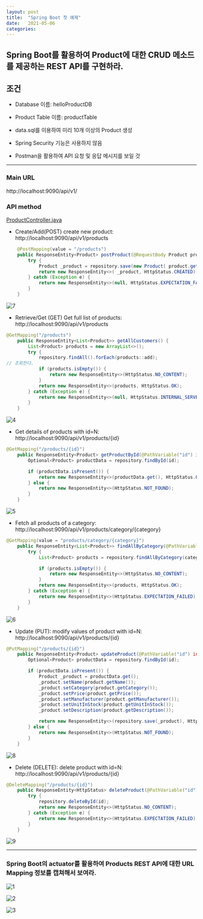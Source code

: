```yaml
---
layout: post
title:  "Spring Boot 첫 예제"
date:   2021-05-06
categories:
---
```


## Spring Boot를 활용하여 Product에 대한 CRUD 메소드를 제공하는 REST API를 구현하라.

## 조건
* Database 이름: helloProductDB

* Product Table 이름: productTable

* data.sql를 이용하여 미리 10개 이상의 Product 생성

* Spring Security 기능은 사용하지 않음

* Postman을 활용하여 API 요청 및 응답 메시지를 보일 것

***

### Main URL
 http://localhost:9090/api/v1/

### API method

[ProductController.java](https://github.com/SeoHyeokGyu/helloSpringBoot/blob/master/src/main/java/kr/ac/hansung/cse/controller/ProductController.java)

* Create/Add(POST) create new product: http://localhost:9090/api/v1/products

```Java
	@PostMapping(value = "/products")
	public ResponseEntity<Product> postProduct(@RequestBody Product product) {
		try {
			Product _product = repository.save(new Product( product.getName(), product.getCategory(), product.getPrice(), product.getManufacturer(), product.getUnitInStock() , product.getDescription() ));
			return new ResponseEntity<>( _product, HttpStatus.CREATED);
		} catch (Exception e) {
			return new ResponseEntity<>(null, HttpStatus.EXPECTATION_FAILED);
		}
	}
```

![7](https://github.com/SeoHyeokGyu/helloSpringBoot/blob/master/src/main/resources/screenshot/%EC%8A%A4%ED%81%AC%EB%A6%B0%EC%83%B7%202020-06-24%20%EC%98%A4%ED%9B%84%206.16.32.png)

* Retrieve/Get (GET) Get full list of products: http://localhost:9090/api/v1/products

```Java 	
@GetMapping("/products")
	public ResponseEntity<List<Product>> getAllCustomers() {
		List<Product> products = new ArrayList<>();
		try {
			repository.findAll().forEach(products::add);
// 조회한다.
			if (products.isEmpty()) {
				return new ResponseEntity<>(HttpStatus.NO_CONTENT);
			}
			return new ResponseEntity<>(products, HttpStatus.OK);
		} catch (Exception e) {
			return new ResponseEntity<>(null, HttpStatus.INTERNAL_SERVER_ERROR);
		}
	}
 ```
![4](https://github.com/SeoHyeokGyu/helloSpringBoot/blob/master/src/main/resources/screenshot/%EC%8A%A4%ED%81%AC%EB%A6%B0%EC%83%B7%202020-06-24%20%EC%98%A4%ED%9B%84%203.21.33.png)

* Get details of products with id=N: http://localhost:9090/api/v1/products/{id}

```Java
@GetMapping("/products/{id}")
	public ResponseEntity<Product> getProductById(@PathVariable("id") int id) {
		Optional<Product> productData = repository.findById(id);

		if (productData.isPresent()) {
			return new ResponseEntity<>(productData.get(), HttpStatus.OK);
		} else {
			return new ResponseEntity<>(HttpStatus.NOT_FOUND);
		}
	}
```
![5](https://github.com/SeoHyeokGyu/helloSpringBoot/blob/master/src/main/resources/screenshot/%EC%8A%A4%ED%81%AC%EB%A6%B0%EC%83%B7%202020-06-24%20%EC%98%A4%ED%9B%84%203.23.32.png)

* Fetch all products of a category: http://localhost:9090/api/v1/products/category/{category}

```Java
@GetMapping(value = "products/category/{category}")
	public ResponseEntity<List<Product>> findAllByCategory(@PathVariable String category) {
		try {
			List<Product> products = repository.findAllByCategory(category);

			if (products.isEmpty()) {
				return new ResponseEntity<>(HttpStatus.NO_CONTENT);
			}
			return new ResponseEntity<>(products, HttpStatus.OK);
		} catch (Exception e) {
			return new ResponseEntity<>(HttpStatus.EXPECTATION_FAILED);
		}
	}
```
![6](https://github.com/SeoHyeokGyu/helloSpringBoot/blob/master/src/main/resources/screenshot/%EC%8A%A4%ED%81%AC%EB%A6%B0%EC%83%B7%202020-06-24%20%EC%98%A4%ED%9B%84%204.08.17.png)

- Update (PUT): modify values of product with id=N:  http://localhost:9090/api/v1/products/{id}

```Java
@PutMapping("/products/{id}")
	public ResponseEntity<Product> updateProduct(@PathVariable("id") int id, @RequestBody Product product) {
		Optional<Product> productData = repository.findById(id);

		if (productData.isPresent()) {
			Product _product = productData.get();
			_product.setName(product.getName());
			_product.setCategory(product.getCategory());
			_product.setPrice(product.getPrice());
			_product.setManufacturer(product.getManufacturer());
			_product.setUnitInStock(product.getUnitInStock());
			_product.setDescription(product.getDescription());

			return new ResponseEntity<>(repository.save(_product), HttpStatus.OK);
		} else {
			return new ResponseEntity<>(HttpStatus.NOT_FOUND);
		}
	}
```
![8](https://github.com/SeoHyeokGyu/helloSpringBoot/blob/master/src/main/resources/screenshot/%EC%8A%A4%ED%81%AC%EB%A6%B0%EC%83%B7%202020-06-24%20%EC%98%A4%ED%9B%84%206.16.45.png)
- Delete (DELETE): delete product with id=N: http://localhost:9090/api/v1/products/{id}

```Java
@DeleteMapping("/products/{id}")
	public ResponseEntity<HttpStatus> deleteProduct(@PathVariable("id") int id) {
		try {
			repository.deleteById(id);
			return new ResponseEntity<>(HttpStatus.NO_CONTENT);
		} catch (Exception e) {
			return new ResponseEntity<>(HttpStatus.EXPECTATION_FAILED);
		}
	}
```

![9](https://github.com/SeoHyeokGyu/helloSpringBoot/blob/master/src/main/resources/screenshot/%EC%8A%A4%ED%81%AC%EB%A6%B0%EC%83%B7%202020-06-24%20%EC%98%A4%ED%9B%84%207.20.08.png)
***

### Spring Boot의 actuator를 활용하여 Products REST API에 대한 URL Mapping 정보를 캡쳐해서 보여라.
![1](https://github.com/SeoHyeokGyu/helloSpringBoot/blob/master/src/main/resources/screenshot/%EC%8A%A4%ED%81%AC%EB%A6%B0%EC%83%B7%202020-06-24%20%EC%98%A4%ED%9B%84%203.01.19.png)

![2](https://github.com/SeoHyeokGyu/helloSpringBoot/blob/master/src/main/resources/screenshot/%EC%8A%A4%ED%81%AC%EB%A6%B0%EC%83%B7%202020-06-24%20%EC%98%A4%ED%9B%84%203.01.48.png)

![3](https://github.com/SeoHyeokGyu/helloSpringBoot/blob/master/src/main/resources/screenshot/%EC%8A%A4%ED%81%AC%EB%A6%B0%EC%83%B7%202020-06-24%20%EC%98%A4%ED%9B%84%203.01.57.png)
